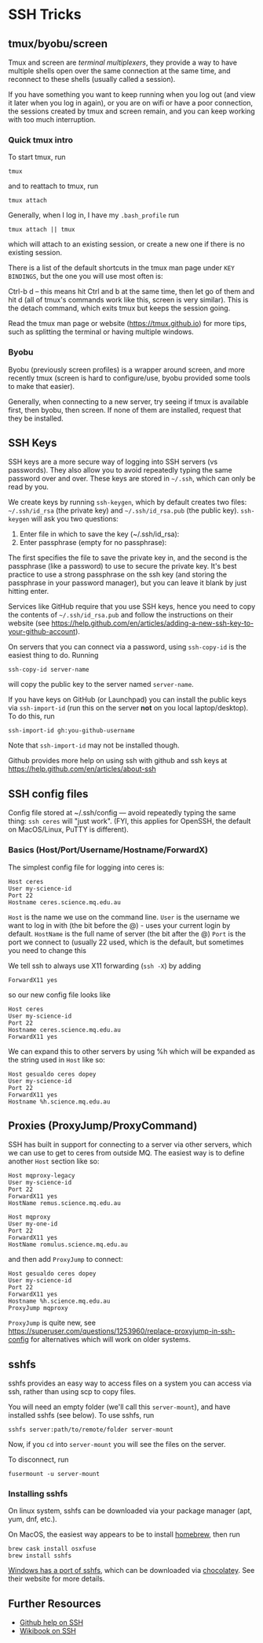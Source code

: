 # SSH Tricks

## tmux/byobu/screen
Tmux and screen are *terminal multiplexers*, they provide a way to have multiple
shells open over the same connection at the same time, and reconnect to these
shells (usually called a session).

If you have something you want to keep running when you log out (and view it
later when you log in again), or you are on wifi or have a poor connection, the
sessions created by tmux and screen remain, and you can keep working with too
much interruption.

### Quick tmux intro

To start tmux, run
```
tmux
```
and to reattach to tmux, run
```
tmux attach
```

Generally, when I log in, I have my `.bash_profile` run
```
tmux attach || tmux
```
which will attach to an existing session, or create a new one if there is no
existing session.

There is a list of the default shortcuts in the tmux man page under `KEY BINDINGS`,
but the one you will use most often is:

Ctrl-b d – this means hit Ctrl and b at the same time, then let go of them and
hit d (all of tmux's commands work like this, screen is very similar). This is
the detach command, which exits tmux but keeps the session going.

Read the tmux man page or website (https://tmux.github.io) for more tips, such
as splitting the terminal or having multiple windows.

### Byobu
Byobu (previously screen profiles) is a wrapper around screen, and more recently
tmux (screen is hard to configure/use, byobu provided some tools to make that
easier).

Generally, when connecting to a new server, try seeing if tmux is available
first, then byobu, then screen. If none of them are installed, request that they
be installed.

## SSH Keys

SSH keys are a more secure way of logging into SSH servers (vs passwords). They
also allow you to avoid repeatedly typing the same password over and over.
These keys are stored in `~/.ssh`, which can only be read by you.

We create keys by running `ssh-keygen`, which by default creates two files:
`~/.ssh/id_rsa` (the private key) and `~/.ssh/id_rsa.pub` (the public key).
`ssh-keygen` will ask you two questions:

1. Enter file in which to save the key (~/.ssh/id_rsa):
2. Enter passphrase (empty for no passphrase):

The first specifies the file to save the private key in, and the second is the
passphrase (like a password) to use to secure the private key. It's best
practice to use a strong passphrase on the ssh key (and storing the passphrase
in your password manager), but you can leave it blank by just hitting enter.

Services like GitHub require that you use SSH keys, hence you need to copy the
contents of `~/.ssh/id_rsa.pub` and follow the instructions on their website
(see https://help.github.com/en/articles/adding-a-new-ssh-key-to-your-github-account).

On servers that you can connect via a password, using `ssh-copy-id` is the
easiest thing to do.
Running
```
ssh-copy-id server-name
```
will copy the public key to the server named `server-name`.

If you have keys on GitHub (or Launchpad) you can install the public keys via
`ssh-import-id` (run this on the server **not** on you local laptop/desktop). To
do this, run
```
ssh-import-id gh:you-github-username
```
Note that `ssh-import-id` may not be installed though.

Github provides more help on using ssh with github and ssh keys at
https://help.github.com/en/articles/about-ssh

## SSH config files

Config file stored at ~/.ssh/config — avoid repeatedly typing the same thing:
`ssh ceres` will "just work". (FYI, this applies for OpenSSH, the default on
MacOS/Linux, PuTTY is different).

### Basics (Host/Port/Username/Hostname/ForwardX)

The simplest config file for logging into ceres is:

```
Host ceres
User my-science-id
Port 22
Hostname ceres.science.mq.edu.au
```

`Host` is the name we use on the command line.
`User` is the username we want to log in with (the bit before the @) - uses your
current login by default.
`HostName` is the full name of server (the bit after the @)
`Port` is the port we connect to (usually 22 used, which is the default, but
sometimes you need to change this

We tell ssh to always use X11 forwarding (`ssh -X`) by adding
```
ForwardX11 yes
```
so our new config file looks like

```
Host ceres
User my-science-id
Port 22
Hostname ceres.science.mq.edu.au
ForwardX11 yes
```

We can expand this to other servers by using %h which will be expanded as the
string used in `Host` like so:

```
Host gesualdo ceres dopey
User my-science-id
Port 22
ForwardX11 yes
Hostname %h.science.mq.edu.au
```

## Proxies (ProxyJump/ProxyCommand)
SSH has built in support for connecting to a server via other servers, which we
can use to get to ceres from outside MQ. The easiest way is to define another
`Host` section like so:
```
Host mqproxy-legacy
User my-science-id
Port 22
ForwardX11 yes
HostName remus.science.mq.edu.au

Host mqproxy
User my-one-id
Port 22
ForwardX11 yes
HostName romulus.science.mq.edu.au
```

and then add `ProxyJump` to connect:
```
Host gesualdo ceres dopey
User my-science-id
Port 22
ForwardX11 yes
Hostname %h.science.mq.edu.au
ProxyJump mqproxy
```

`ProxyJump` is quite new, see
https://superuser.com/questions/1253960/replace-proxyjump-in-ssh-config
for alternatives which will work on older systems.

## sshfs

sshfs provides an easy way to access files on a system you can access via ssh,
rather than using scp to copy files.

You will need an empty folder (we'll call this `server-mount`), and have
installed sshfs (see below).
To use sshfs, run
```
sshfs server:path/to/remote/folder server-mount
```
Now, if you `cd` into `server-mount` you will see the files on the server.

To disconnect, run
```
fusermount -u server-mount
```

### Installing sshfs
On linux system, sshfs can be downloaded via your package manager
(apt, yum, dnf, etc.).

On MacOS, the easiest way appears to be to install [homebrew](https://brew.sh),
then run
```
brew cask install osxfuse
brew install sshfs
```

[Windows has a port of sshfs](https://github.com/billziss-gh/sshfs-win), which
can be downloaded via [chocolatey](https://chocolatey.org/). See their website
for more details.

## Further Resources

* [Github help on SSH](https://help.github.com/en/articles/about-ssh)
* [Wikibook on SSH](https://en.wikibooks.org/wiki/OpenSSH)
